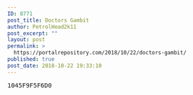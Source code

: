 ```yaml
---
ID: 8771
post_title: Doctors Gambit
author: PetrolHead2k11
post_excerpt: ""
layout: post
permalink: >
  https://portalrepository.com/2018/10/22/doctors-gambit/
published: true
post_date: 2018-10-22 19:33:10
---
```

<pre>1045F9F5F6D0</pre>